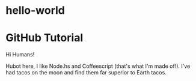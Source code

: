 # hello-world
GitHub Tutorial
===============

Hi Humans!

Hubot here, I like Node.hs and Coffeescript (that's what I'm made of!).
I've had tacos on the moon and find them far superior to Earth tacos. 
